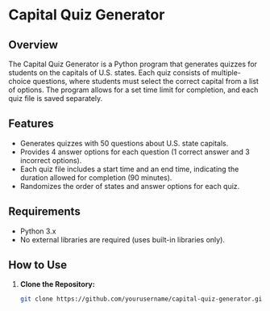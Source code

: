 # Capital Quiz Generator

## Overview
The Capital Quiz Generator is a Python program that generates quizzes for students on the capitals of U.S. states. Each quiz consists of multiple-choice questions, where students must select the correct capital from a list of options. The program allows for a set time limit for completion, and each quiz file is saved separately.

## Features
- Generates quizzes with 50 questions about U.S. state capitals.
- Provides 4 answer options for each question (1 correct answer and 3 incorrect options).
- Each quiz file includes a start time and an end time, indicating the duration allowed for completion (90 minutes).
- Randomizes the order of states and answer options for each quiz.

## Requirements
- Python 3.x
- No external libraries are required (uses built-in libraries only).

## How to Use
1. **Clone the Repository:**
   ```bash
   git clone https://github.com/yourusername/capital-quiz-generator.git
